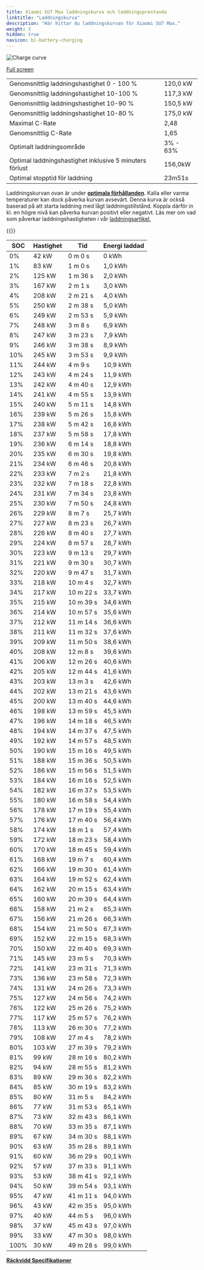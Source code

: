 ```yaml
---
title: Xiaomi SU7 Max laddningskurva och laddningsprestanda
linktitle: "Laddningskurva"
description: "Här hittar du laddningskurvan för Xiaomi SU7 Max."
weight: 3
hidden: true
navicon: bi-battery-charging
---
```

<!-- markdownlint-disable MD033 -->
<img src="/images/models/xiaomi/su7/su7_max/chargingcurve.svg" alt="Charge curve" class="img-fluid">

[Full screen](/images/models/xiaomi/su7/su7_max/chargingcurve.svg)


<table class="table table-striped border">
<tbody>
<tr>
<td>Genomsnittlig laddningshastighet 0 - 100 %</td><td>120,0 kW</td>
</tr>
<tr>
<td>Genomsnittlig laddningshastighet 10-100 %</td><td>117,3 kW</td>
</tr>
<tr>
<td>Genomsnittlig laddningshastighet 10-90 %</td><td>150,5 kW</td>
</tr>
<tr>
<td>Genomsnittlig laddningshastighet 10-80 %</td><td>175,0 kW</td>
</tr>
<tr>
<td>Maximal C-Rate</td><td>2,48</td>
</tr>
<tr>
<td>Genomsnittlig C-Rate</td><td>1,65</td>
</tr>
<tr>
<td>Optimalt laddningsområde</td><td>3% - 63%</td>
</tr>
<tr>
<td>Optimal laddningshastighet inklusive 5 minuters förlust</td><td>156,0kW</td>
</tr>
<tr>
<td>Optimal stopptid för laddning</td><td>23m51s</td>
</tr>
</tbody>
</table>


Laddningskurvan ovan är under **[optimala förhållanden](../../../../../technology/battery/charging/#temperatur)**. Kalla eller varma temperaturer kan dock påverka kurvan avsevärt. Denna kurva är också baserad på att starta laddning med lågt laddningstillstånd. Koppla därför in kl. en högre nivå kan påverka kurvan positivt eller negativt. Läs mer om vad som påverkar laddningshastigheten i vår [laddningsartikel.](../../../../../technology/battery/charging/)


{{<evkxdisplayaddarticle />}}
<table class="table table-striped border">
<thead>
<tr><th>SOC</th><th>Hastighet</th><th>Tid</th><th>Energi laddad</th></tr>
</thead>
<tbody>
<tr>
<td>0%</td><td>42 kW</td><td> 0 m 0 s </td><td>0 kWh </td>
</tr>
<tr>
<td>1%</td><td>83 kW</td><td> 1 m 0 s </td><td>1,0 kWh </td>
</tr>
<tr>
<td>2%</td><td>125 kW</td><td> 1 m 36 s </td><td>2,0 kWh </td>
</tr>
<tr>
<td>3%</td><td>167 kW</td><td> 2 m 1 s </td><td>3,0 kWh </td>
</tr>
<tr>
<td>4%</td><td>208 kW</td><td> 2 m 21 s </td><td>4,0 kWh </td>
</tr>
<tr>
<td>5%</td><td>250 kW</td><td> 2 m 38 s </td><td>5,0 kWh </td>
</tr>
<tr>
<td>6%</td><td>249 kW</td><td> 2 m 53 s </td><td>5,9 kWh </td>
</tr>
<tr>
<td>7%</td><td>248 kW</td><td> 3 m 8 s </td><td>6,9 kWh </td>
</tr>
<tr>
<td>8%</td><td>247 kW</td><td> 3 m 23 s </td><td>7,9 kWh </td>
</tr>
<tr>
<td>9%</td><td>246 kW</td><td> 3 m 38 s </td><td>8,9 kWh </td>
</tr>
<tr>
<td>10%</td><td>245 kW</td><td> 3 m 53 s </td><td>9,9 kWh </td>
</tr>
<tr>
<td>11%</td><td>244 kW</td><td> 4 m 9 s </td><td>10,9 kWh </td>
</tr>
<tr>
<td>12%</td><td>243 kW</td><td> 4 m 24 s </td><td>11,9 kWh </td>
</tr>
<tr>
<td>13%</td><td>242 kW</td><td> 4 m 40 s </td><td>12,9 kWh </td>
</tr>
<tr>
<td>14%</td><td>241 kW</td><td> 4 m 55 s </td><td>13,9 kWh </td>
</tr>
<tr>
<td>15%</td><td>240 kW</td><td> 5 m 11 s </td><td>14,8 kWh </td>
</tr>
<tr>
<td>16%</td><td>239 kW</td><td> 5 m 26 s </td><td>15,8 kWh </td>
</tr>
<tr>
<td>17%</td><td>238 kW</td><td> 5 m 42 s </td><td>16,8 kWh </td>
</tr>
<tr>
<td>18%</td><td>237 kW</td><td> 5 m 58 s </td><td>17,8 kWh </td>
</tr>
<tr>
<td>19%</td><td>236 kW</td><td> 6 m 14 s </td><td>18,8 kWh </td>
</tr>
<tr>
<td>20%</td><td>235 kW</td><td> 6 m 30 s </td><td>19,8 kWh </td>
</tr>
<tr>
<td>21%</td><td>234 kW</td><td> 6 m 46 s </td><td>20,8 kWh </td>
</tr>
<tr>
<td>22%</td><td>233 kW</td><td> 7 m 2 s </td><td>21,8 kWh </td>
</tr>
<tr>
<td>23%</td><td>232 kW</td><td> 7 m 18 s </td><td>22,8 kWh </td>
</tr>
<tr>
<td>24%</td><td>231 kW</td><td> 7 m 34 s </td><td>23,8 kWh </td>
</tr>
<tr>
<td>25%</td><td>230 kW</td><td> 7 m 50 s </td><td>24,8 kWh </td>
</tr>
<tr>
<td>26%</td><td>229 kW</td><td> 8 m 7 s </td><td>25,7 kWh </td>
</tr>
<tr>
<td>27%</td><td>227 kW</td><td> 8 m 23 s </td><td>26,7 kWh </td>
</tr>
<tr>
<td>28%</td><td>226 kW</td><td> 8 m 40 s </td><td>27,7 kWh </td>
</tr>
<tr>
<td>29%</td><td>224 kW</td><td> 8 m 57 s </td><td>28,7 kWh </td>
</tr>
<tr>
<td>30%</td><td>223 kW</td><td> 9 m 13 s </td><td>29,7 kWh </td>
</tr>
<tr>
<td>31%</td><td>221 kW</td><td> 9 m 30 s </td><td>30,7 kWh </td>
</tr>
<tr>
<td>32%</td><td>220 kW</td><td> 9 m 47 s </td><td>31,7 kWh </td>
</tr>
<tr>
<td>33%</td><td>218 kW</td><td> 10 m 4 s </td><td>32,7 kWh </td>
</tr>
<tr>
<td>34%</td><td>217 kW</td><td> 10 m 22 s </td><td>33,7 kWh </td>
</tr>
<tr>
<td>35%</td><td>215 kW</td><td> 10 m 39 s </td><td>34,6 kWh </td>
</tr>
<tr>
<td>36%</td><td>214 kW</td><td> 10 m 57 s </td><td>35,6 kWh </td>
</tr>
<tr>
<td>37%</td><td>212 kW</td><td> 11 m 14 s </td><td>36,6 kWh </td>
</tr>
<tr>
<td>38%</td><td>211 kW</td><td> 11 m 32 s </td><td>37,6 kWh </td>
</tr>
<tr>
<td>39%</td><td>209 kW</td><td> 11 m 50 s </td><td>38,6 kWh </td>
</tr>
<tr>
<td>40%</td><td>208 kW</td><td> 12 m 8 s </td><td>39,6 kWh </td>
</tr>
<tr>
<td>41%</td><td>206 kW</td><td> 12 m 26 s </td><td>40,6 kWh </td>
</tr>
<tr>
<td>42%</td><td>205 kW</td><td> 12 m 44 s </td><td>41,6 kWh </td>
</tr>
<tr>
<td>43%</td><td>203 kW</td><td> 13 m 3 s </td><td>42,6 kWh </td>
</tr>
<tr>
<td>44%</td><td>202 kW</td><td> 13 m 21 s </td><td>43,6 kWh </td>
</tr>
<tr>
<td>45%</td><td>200 kW</td><td> 13 m 40 s </td><td>44,6 kWh </td>
</tr>
<tr>
<td>46%</td><td>198 kW</td><td> 13 m 59 s </td><td>45,5 kWh </td>
</tr>
<tr>
<td>47%</td><td>196 kW</td><td> 14 m 18 s </td><td>46,5 kWh </td>
</tr>
<tr>
<td>48%</td><td>194 kW</td><td> 14 m 37 s </td><td>47,5 kWh </td>
</tr>
<tr>
<td>49%</td><td>192 kW</td><td> 14 m 57 s </td><td>48,5 kWh </td>
</tr>
<tr>
<td>50%</td><td>190 kW</td><td> 15 m 16 s </td><td>49,5 kWh </td>
</tr>
<tr>
<td>51%</td><td>188 kW</td><td> 15 m 36 s </td><td>50,5 kWh </td>
</tr>
<tr>
<td>52%</td><td>186 kW</td><td> 15 m 56 s </td><td>51,5 kWh </td>
</tr>
<tr>
<td>53%</td><td>184 kW</td><td> 16 m 16 s </td><td>52,5 kWh </td>
</tr>
<tr>
<td>54%</td><td>182 kW</td><td> 16 m 37 s </td><td>53,5 kWh </td>
</tr>
<tr>
<td>55%</td><td>180 kW</td><td> 16 m 58 s </td><td>54,4 kWh </td>
</tr>
<tr>
<td>56%</td><td>178 kW</td><td> 17 m 19 s </td><td>55,4 kWh </td>
</tr>
<tr>
<td>57%</td><td>176 kW</td><td> 17 m 40 s </td><td>56,4 kWh </td>
</tr>
<tr>
<td>58%</td><td>174 kW</td><td> 18 m 1 s </td><td>57,4 kWh </td>
</tr>
<tr>
<td>59%</td><td>172 kW</td><td> 18 m 23 s </td><td>58,4 kWh </td>
</tr>
<tr>
<td>60%</td><td>170 kW</td><td> 18 m 45 s </td><td>59,4 kWh </td>
</tr>
<tr>
<td>61%</td><td>168 kW</td><td> 19 m 7 s </td><td>60,4 kWh </td>
</tr>
<tr>
<td>62%</td><td>166 kW</td><td> 19 m 30 s </td><td>61,4 kWh </td>
</tr>
<tr>
<td>63%</td><td>164 kW</td><td> 19 m 52 s </td><td>62,4 kWh </td>
</tr>
<tr>
<td>64%</td><td>162 kW</td><td> 20 m 15 s </td><td>63,4 kWh </td>
</tr>
<tr>
<td>65%</td><td>160 kW</td><td> 20 m 39 s </td><td>64,4 kWh </td>
</tr>
<tr>
<td>66%</td><td>158 kW</td><td> 21 m 2 s </td><td>65,3 kWh </td>
</tr>
<tr>
<td>67%</td><td>156 kW</td><td> 21 m 26 s </td><td>66,3 kWh </td>
</tr>
<tr>
<td>68%</td><td>154 kW</td><td> 21 m 50 s </td><td>67,3 kWh </td>
</tr>
<tr>
<td>69%</td><td>152 kW</td><td> 22 m 15 s </td><td>68,3 kWh </td>
</tr>
<tr>
<td>70%</td><td>150 kW</td><td> 22 m 40 s </td><td>69,3 kWh </td>
</tr>
<tr>
<td>71%</td><td>145 kW</td><td> 23 m 5 s </td><td>70,3 kWh </td>
</tr>
<tr>
<td>72%</td><td>141 kW</td><td> 23 m 31 s </td><td>71,3 kWh </td>
</tr>
<tr>
<td>73%</td><td>136 kW</td><td> 23 m 58 s </td><td>72,3 kWh </td>
</tr>
<tr>
<td>74%</td><td>131 kW</td><td> 24 m 26 s </td><td>73,3 kWh </td>
</tr>
<tr>
<td>75%</td><td>127 kW</td><td> 24 m 56 s </td><td>74,2 kWh </td>
</tr>
<tr>
<td>76%</td><td>122 kW</td><td> 25 m 26 s </td><td>75,2 kWh </td>
</tr>
<tr>
<td>77%</td><td>117 kW</td><td> 25 m 57 s </td><td>76,2 kWh </td>
</tr>
<tr>
<td>78%</td><td>113 kW</td><td> 26 m 30 s </td><td>77,2 kWh </td>
</tr>
<tr>
<td>79%</td><td>108 kW</td><td> 27 m 4 s </td><td>78,2 kWh </td>
</tr>
<tr>
<td>80%</td><td>103 kW</td><td> 27 m 39 s </td><td>79,2 kWh </td>
</tr>
<tr>
<td>81%</td><td>99 kW</td><td> 28 m 16 s </td><td>80,2 kWh </td>
</tr>
<tr>
<td>82%</td><td>94 kW</td><td> 28 m 55 s </td><td>81,2 kWh </td>
</tr>
<tr>
<td>83%</td><td>89 kW</td><td> 29 m 36 s </td><td>82,2 kWh </td>
</tr>
<tr>
<td>84%</td><td>85 kW</td><td> 30 m 19 s </td><td>83,2 kWh </td>
</tr>
<tr>
<td>85%</td><td>80 kW</td><td> 31 m 5 s </td><td>84,2 kWh </td>
</tr>
<tr>
<td>86%</td><td>77 kW</td><td> 31 m 53 s </td><td>85,1 kWh </td>
</tr>
<tr>
<td>87%</td><td>73 kW</td><td> 32 m 43 s </td><td>86,1 kWh </td>
</tr>
<tr>
<td>88%</td><td>70 kW</td><td> 33 m 35 s </td><td>87,1 kWh </td>
</tr>
<tr>
<td>89%</td><td>67 kW</td><td> 34 m 30 s </td><td>88,1 kWh </td>
</tr>
<tr>
<td>90%</td><td>63 kW</td><td> 35 m 28 s </td><td>89,1 kWh </td>
</tr>
<tr>
<td>91%</td><td>60 kW</td><td> 36 m 29 s </td><td>90,1 kWh </td>
</tr>
<tr>
<td>92%</td><td>57 kW</td><td> 37 m 33 s </td><td>91,1 kWh </td>
</tr>
<tr>
<td>93%</td><td>53 kW</td><td> 38 m 41 s </td><td>92,1 kWh </td>
</tr>
<tr>
<td>94%</td><td>50 kW</td><td> 39 m 54 s </td><td>93,1 kWh </td>
</tr>
<tr>
<td>95%</td><td>47 kW</td><td> 41 m 11 s </td><td>94,0 kWh </td>
</tr>
<tr>
<td>96%</td><td>43 kW</td><td> 42 m 35 s </td><td>95,0 kWh </td>
</tr>
<tr>
<td>97%</td><td>40 kW</td><td> 44 m 5 s </td><td>96,0 kWh </td>
</tr>
<tr>
<td>98%</td><td>37 kW</td><td> 45 m 43 s </td><td>97,0 kWh </td>
</tr>
<tr>
<td>99%</td><td>33 kW</td><td> 47 m 30 s </td><td>98,0 kWh </td>
</tr>
<tr>
<td>100%</td><td>30 kW</td><td> 49 m 28 s </td><td>99,0 kWh </td>
</tr>
</tbody>
</table>

<div class="mt-3 mb-3">
<a href="../rangeandconsumption/" class="text-decoration-none text-black">
<strong><i class="bi-arrow-left"></i> Räckvidd </strong>
</a>
<a href="../specifications/" class="text-decoration-none text-black float-end">
<strong>Specifikationer <i class="bi-arrow-right"></i></strong>
</a>
</div>
